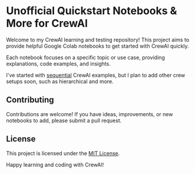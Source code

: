 # Unofficial Quickstart Notebooks & More for CrewAI

Welcome to my CrewAI learning and testing repository! This project aims to provide helpful Google Colab notebooks to get started with CrewAI quickly.

Each notebook focuses on a specific topic or use case, providing explanations, code examples, and insights.

I've started with [sequential](https://github.com/alexfazio/crewAI-quickstart/blob/main/crewai_sequential_quickstart.ipynb) CrewAI examples, but I plan to add other crew setups soon, such as hierarchical and more.

## Contributing

Contributions are welcome! If you have ideas, improvements, or new notebooks to add, please submit a pull request.

## License

This project is licensed under the [MIT License](LICENSE).

Happy learning and coding with CrewAI!

